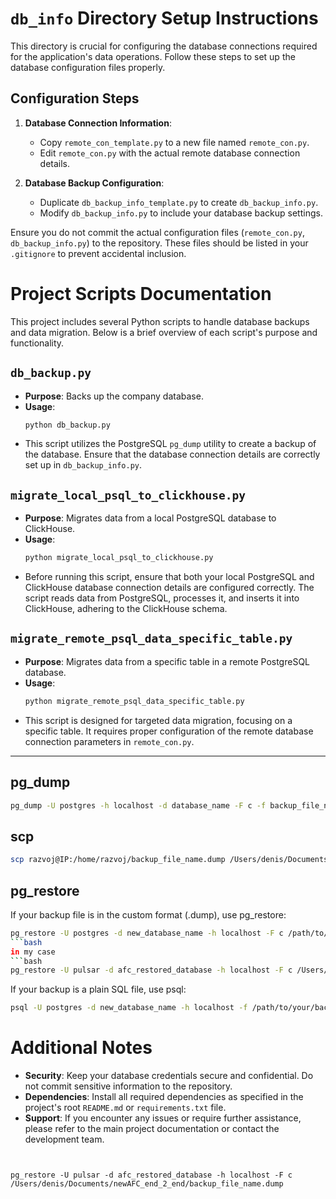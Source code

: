
# `db_info` Directory Setup Instructions

This directory is crucial for configuring the database connections required for the application's data operations. Follow these steps to set up the database configuration files properly.

## Configuration Steps

1. **Database Connection Information**:
   - Copy `remote_con_template.py` to a new file named `remote_con.py`.
   - Edit `remote_con.py` with the actual remote database connection details.

2. **Database Backup Configuration**:
   - Duplicate `db_backup_info_template.py` to create `db_backup_info.py`.
   - Modify `db_backup_info.py` to include your database backup settings.

Ensure you do not commit the actual configuration files (`remote_con.py`, `db_backup_info.py`) to the repository. These files should be listed in your `.gitignore` to prevent accidental inclusion.

# Project Scripts Documentation

This project includes several Python scripts to handle database backups and data migration. Below is a brief overview of each script's purpose and functionality.

## `db_backup.py`

- **Purpose**: Backs up the company database.
- **Usage**:
  ```bash
  python db_backup.py
  ```
- This script utilizes the PostgreSQL `pg_dump` utility to create a backup of the database. Ensure that the database connection details are correctly set up in `db_backup_info.py`.

## `migrate_local_psql_to_clickhouse.py`

- **Purpose**: Migrates data from a local PostgreSQL database to ClickHouse.
- **Usage**:
  ```bash
  python migrate_local_psql_to_clickhouse.py
  ```
- Before running this script, ensure that both your local PostgreSQL and ClickHouse database connection details are configured correctly. The script reads data from PostgreSQL, processes it, and inserts it into ClickHouse, adhering to the ClickHouse schema.

## `migrate_remote_psql_data_specific_table.py`

- **Purpose**: Migrates data from a specific table in a remote PostgreSQL database.
- **Usage**:
  ```bash
  python migrate_remote_psql_data_specific_table.py
  ```
- This script is designed for targeted data migration, focusing on a specific table. It requires proper configuration of the remote database connection parameters in `remote_con.py`.

---
## pg_dump 

  ```bash
pg_dump -U postgres -h localhost -d database_name -F c -f backup_file_name.dump
  ```

## scp
  ```bash
scp razvoj@IP:/home/razvoj/backup_file_name.dump /Users/denis/Documents/newAFC_end_2_end
  ```


## pg_restore

If your backup file is in the custom format (.dump), use pg_restore:

  ```bash
pg_restore -U postgres -d new_database_name -h localhost -F c /path/to/your/backup_file_name.dump
  ```bash
in my case 
  ```bash
pg_restore -U pulsar -d afc_restored_database -h localhost -F c /Users/denis/Documents/newAFC_end_2_end/backup_file_name.dump
  ```

If your backup is a plain SQL file, use psql:

  ```bash
  psql -U postgres -d new_database_name -h localhost -f /path/to/your/backup_file_name.sql
  ```

# Additional Notes

- **Security**: Keep your database credentials secure and confidential. Do not commit sensitive information to the repository.
- **Dependencies**: Install all required dependencies as specified in the project's root `README.md` or `requirements.txt` file.
- **Support**: If you encounter any issues or require further assistance, please refer to the main project documentation or contact the development team.
```


pg_restore -U pulsar -d afc_restored_database -h localhost -F c /Users/denis/Documents/newAFC_end_2_end/backup_file_name.dump

